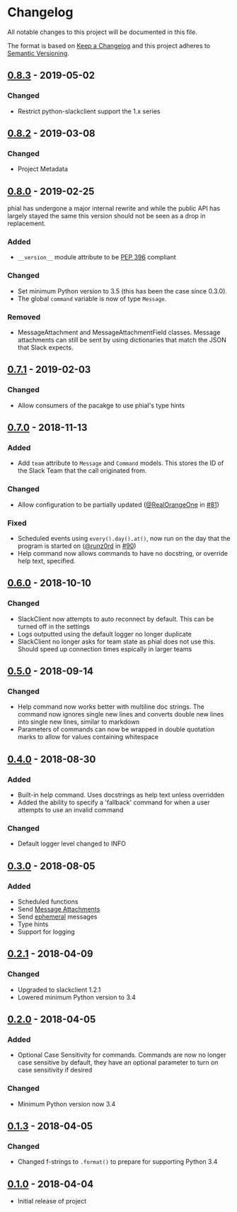 # Changelog

All notable changes to this project will be documented in this file.

The format is based on [Keep a Changelog](http://keepachangelog.com/en/1.0.0/)
and this project adheres to [Semantic Versioning](http://semver.org/spec/v2.0.0.html).

## [0.8.3](https://github.com/sedders123/phial/releases/tag/0.8.3) - 2019-05-02

### Changed
 - Restrict python-slackclient support the 1.x series

## [0.8.2](https://github.com/sedders123/phial/releases/tag/0.8.2) - 2019-03-08

### Changed

- Project Metadata

## [0.8.0](https://github.com/sedders123/phial/releases/tag/0.8.0) - 2019-02-25

phial has undergone a major internal rewrite and while the public API has largely stayed the same this version should not be seen as a drop in replacement.

### Added

- `__version__` module attribute to be [PEP 396](https://www.python.org/dev/peps/pep-0396/) compliant

### Changed

- Set minimum Python version to 3.5 (this has been the case since 0.3.0).
- The global `command` variable is now of type `Message`.

### Removed

- MessageAttachment and MessageAttachmentField classes. Message attachments can still be sent by using dictionaries that match the JSON that Slack expects.

## [0.7.1](https://github.com/sedders123/phial/releases/tag/0.7.1) - 2019-02-03

### Changed

- Allow consumers of the pacakge to use phial's type hints

## [0.7.0](https://github.com/sedders123/phial/releases/tag/0.7.0) - 2018-11-13

### Added

- Add `team` attribute to `Message` and `Command` models. This stores the ID of the Slack Team that the call originated from.

### Changed

- Allow configuration to be partially updated ([@RealOrangeOne](https://github.com/RealOrangeOne) in [#81](https://github.com/sedders123/phial/pull/81))

### Fixed

- Scheduled events using `every().day().at()`, now run on the day that the program is started on ([@runz0rd](https://github.com/runz0rd) in [#90](https://github.com/sedders123/phial/pull/90))
- Help command now allows commands to have no docstring, or override help text, specified.

## [0.6.0](https://github.com/sedders123/phial/releases/tag/0.6.0) - 2018-10-10

### Changed

- SlackClient now attempts to auto reconnect by default. This can be turned off in the settings
- Logs outputted using the default logger no longer duplicate
- SlackClient no longer asks for team state as phial does not use this. Should speed up connection times espically in larger teams

## [0.5.0](https://github.com/sedders123/phial/releases/tag/0.5.0) - 2018-09-14

### Changed

- Help command now works better with multiline doc strings. The command now ignores single new lines and converts double new lines into single new lines, similar to markdown
- Parameters of commands can now be wrapped in double quotation marks to allow for values containing whitespace

## [0.4.0](https://github.com/sedders123/phial/releases/tag/0.4.0) - 2018-08-30

### Added

- Built-in help command. Uses docstrings as help text unless overridden
- Added the ability to specify a 'fallback' command for when a user attempts to use an invalid command

### Changed

- Default logger level changed to INFO

## [0.3.0](https://github.com/sedders123/phial/releases/tag/0.3.0) - 2018-08-05

### Added

- Scheduled functions
- Send [Message Attachments](https://api.slack.com/docs/message-attachments)
- Send [ephemeral](https://api.slack.com/methods/chat.postEphemeral) messages
- Type hints
- Support for logging

## [0.2.1](https://github.com/sedders123/phial/releases/tag/0.2.0) - 2018-04-09

### Changed

- Upgraded to slackclient 1.2.1
- Lowered minimum Python version to 3.4

## [0.2.0](https://github.com/sedders123/phial/releases/tag/0.2.0) - 2018-04-05

### Added

- Optional Case Sensitivity for commands. Commands are now no longer case sensitive by default, they have an optional parameter to turn on case sensitivity if desired

### Changed

- Minimum Python version now 3.4

## [0.1.3](https://github.com/sedders123/phial/releases/tag/0.1.3) - 2018-04-05

### Changed

- Changed f-strings to `.format()` to prepare for supporting Python 3.4

## [0.1.0](https://github.com/sedders123/phial/releases/tag/0.1.0) - 2018-04-04

- Initial release of project
